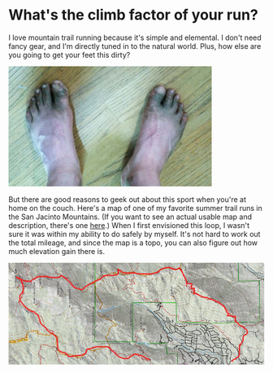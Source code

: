 What's the climb factor of your run?
====================================

I love mountain trail running because it's simple and elemental. I don't need fancy gear,
and I'm directly tuned in to the natural world. Plus, how else are you going to get your
feet this dirty?

![picture of dirty feet](dirty_feet.jpg)

But there are good reasons to geek out about this sport when you're at home
on the couch. Here's a map of one of my favorite summer trail runs in the San
Jacinto Mountains. (If you want to see an actual usable map and description,
there's one [here](https://www.trailrunproject.com/trail/7093426/san-jacinto-peak-loop).)
When I first envisioned this loop, I wasn't sure it was within my ability to do
safely by myself. It's not hard to work out the total mileage, and since the map
is a topo, you can also figure out how much elevation gain there is.

![topo map of a running loop](san_j_loop.png)


